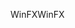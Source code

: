 <span data-ttu-id="804cc-101">WinFX</span><span class="sxs-lookup"><span data-stu-id="804cc-101">WinFX</span></span>